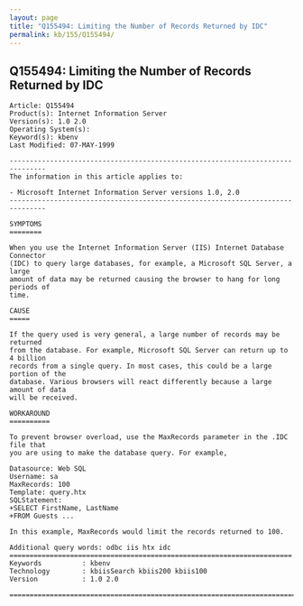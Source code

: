 ```yaml
---
layout: page
title: "Q155494: Limiting the Number of Records Returned by IDC"
permalink: kb/155/Q155494/
---
```


## Q155494: Limiting the Number of Records Returned by IDC

	Article: Q155494
	Product(s): Internet Information Server
	Version(s): 1.0 2.0
	Operating System(s): 
	Keyword(s): kbenv
	Last Modified: 07-MAY-1999
	
	-------------------------------------------------------------------------------
	The information in this article applies to:
	
	- Microsoft Internet Information Server versions 1.0, 2.0 
	-------------------------------------------------------------------------------
	
	SYMPTOMS
	========
	
	When you use the Internet Information Server (IIS) Internet Database Connector
	(IDC) to query large databases, for example, a Microsoft SQL Server, a large
	amount of data may be returned causing the browser to hang for long periods of
	time.
	
	CAUSE
	=====
	
	If the query used is very general, a large number of records may be returned
	from the database. For example, Microsoft SQL Server can return up to 4 billion
	records from a single query. In most cases, this could be a large portion of the
	database. Various browsers will react differently because a large amount of data
	will be received.
	
	WORKAROUND
	==========
	
	To prevent browser overload, use the MaxRecords parameter in the .IDC file that
	you are using to make the database query. For example,
	
	Datasource: Web SQL
	Username: sa
	MaxRecords: 100
	Template: query.htx
	SQLStatement:
	+SELECT FirstName, LastName
	+FROM Guests ...
	
	In this example, MaxRecords would limit the records returned to 100.
	
	Additional query words: odbc iis htx idc
	======================================================================
	Keywords          : kbenv 
	Technology        : kbiisSearch kbiis200 kbiis100
	Version           : 1.0 2.0
	
	=============================================================================
	
